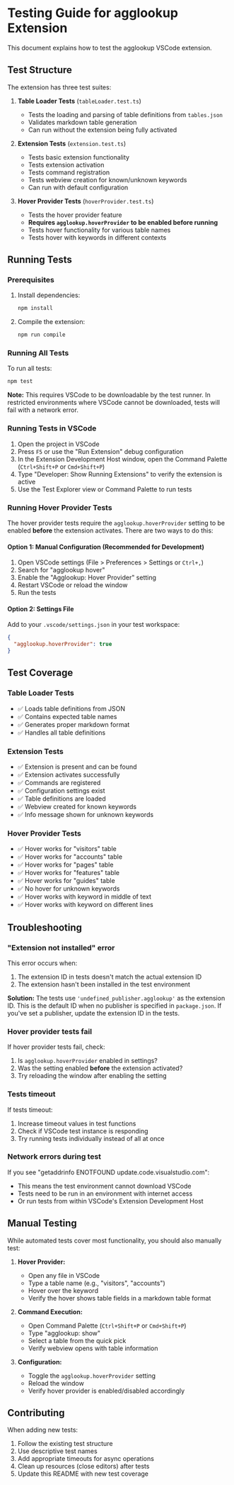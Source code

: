 # Testing Guide for agglookup Extension

This document explains how to test the agglookup VSCode extension.

## Test Structure

The extension has three test suites:

1. **Table Loader Tests** (`tableLoader.test.ts`)
   - Tests the loading and parsing of table definitions from `tables.json`
   - Validates markdown table generation
   - Can run without the extension being fully activated

2. **Extension Tests** (`extension.test.ts`)
   - Tests basic extension functionality
   - Tests extension activation
   - Tests command registration
   - Tests webview creation for known/unknown keywords
   - Can run with default configuration

3. **Hover Provider Tests** (`hoverProvider.test.ts`)
   - Tests the hover provider feature
   - **Requires `agglookup.hoverProvider` to be enabled before running**
   - Tests hover functionality for various table names
   - Tests hover with keywords in different contexts

## Running Tests

### Prerequisites

1. Install dependencies:
   ```bash
   npm install
   ```

2. Compile the extension:
   ```bash
   npm run compile
   ```

### Running All Tests

To run all tests:
```bash
npm test
```

**Note:** This requires VSCode to be downloadable by the test runner. In restricted environments where VSCode cannot be downloaded, tests will fail with a network error.

### Running Tests in VSCode

1. Open the project in VSCode
2. Press `F5` or use the "Run Extension" debug configuration
3. In the Extension Development Host window, open the Command Palette (`Ctrl+Shift+P` or `Cmd+Shift+P`)
4. Type "Developer: Show Running Extensions" to verify the extension is active
5. Use the Test Explorer view or Command Palette to run tests

### Running Hover Provider Tests

The hover provider tests require the `agglookup.hoverProvider` setting to be enabled **before** the extension activates. There are two ways to do this:

#### Option 1: Manual Configuration (Recommended for Development)

1. Open VSCode settings (File > Preferences > Settings or `Ctrl+,`)
2. Search for "agglookup hover"
3. Enable the "Agglookup: Hover Provider" setting
4. Restart VSCode or reload the window
5. Run the tests

#### Option 2: Settings File

Add to your `.vscode/settings.json` in your test workspace:
```json
{
  "agglookup.hoverProvider": true
}
```

## Test Coverage

### Table Loader Tests
- ✅ Loads table definitions from JSON
- ✅ Contains expected table names
- ✅ Generates proper markdown format
- ✅ Handles all table definitions

### Extension Tests
- ✅ Extension is present and can be found
- ✅ Extension activates successfully
- ✅ Commands are registered
- ✅ Configuration settings exist
- ✅ Table definitions are loaded
- ✅ Webview created for known keywords
- ✅ Info message shown for unknown keywords

### Hover Provider Tests
- ✅ Hover works for "visitors" table
- ✅ Hover works for "accounts" table
- ✅ Hover works for "pages" table
- ✅ Hover works for "features" table
- ✅ Hover works for "guides" table
- ✅ No hover for unknown keywords
- ✅ Hover works with keyword in middle of text
- ✅ Hover works with keyword on different lines

## Troubleshooting

### "Extension not installed" error

This error occurs when:
1. The extension ID in tests doesn't match the actual extension ID
2. The extension hasn't been installed in the test environment

**Solution:** The tests use `'undefined_publisher.agglookup'` as the extension ID. This is the default ID when no publisher is specified in `package.json`. If you've set a publisher, update the extension ID in the tests.

### Hover provider tests fail

If hover provider tests fail, check:
1. Is `agglookup.hoverProvider` enabled in settings?
2. Was the setting enabled **before** the extension activated?
3. Try reloading the window after enabling the setting

### Tests timeout

If tests timeout:
1. Increase timeout values in test functions
2. Check if VSCode test instance is responding
3. Try running tests individually instead of all at once

### Network errors during test

If you see "getaddrinfo ENOTFOUND update.code.visualstudio.com":
- This means the test environment cannot download VSCode
- Tests need to be run in an environment with internet access
- Or run tests from within VSCode's Extension Development Host

## Manual Testing

While automated tests cover most functionality, you should also manually test:

1. **Hover Provider:**
   - Open any file in VSCode
   - Type a table name (e.g., "visitors", "accounts")
   - Hover over the keyword
   - Verify the hover shows table fields in a markdown table format

2. **Command Execution:**
   - Open Command Palette (`Ctrl+Shift+P` or `Cmd+Shift+P`)
   - Type "agglookup: show"
   - Select a table from the quick pick
   - Verify webview opens with table information

3. **Configuration:**
   - Toggle the `agglookup.hoverProvider` setting
   - Reload the window
   - Verify hover provider is enabled/disabled accordingly

## Contributing

When adding new tests:
1. Follow the existing test structure
2. Use descriptive test names
3. Add appropriate timeouts for async operations
4. Clean up resources (close editors) after tests
5. Update this README with new test coverage
